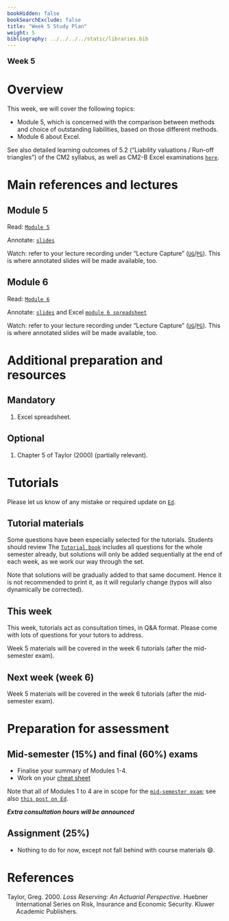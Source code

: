 ```yaml
---
bookHidden: false
bookSearchExclude: false
title: "Week 5 Study Plan"
weight: 5
bibliography: ../../../../static/libraries.bib
---
```


<p style="font-size:18px;font-weight:bold;">
Week 5
</p>

# Overview

This week, we will cover the following topics:

- Module 5, which is concerned with the comparison between methods and choice of outstanding liabilities, based on those different methods.
- Module 6 about Excel.

See also detailed learning outcomes of 5.2 (“Liability valuations / Run-off triangles”) of the CM2 syllabus, as well as CM2-B Excel examinations [`here`](../../0-subject-guide/SILO).

# Main references and lectures

## Module 5

Read: [`Module 5`](../../2-reserving/m5-reserving-combination/)

Annotate: [`slides`](../../../output/23-Top-M5-lec.pdf)

Watch: refer to your lecture recording under “Lecture Capture” ([`UG`](https://canvas.lms.unimelb.edu.au/courses/153686/external_tools/701)/[`PG`](https://canvas.lms.unimelb.edu.au/courses/154246/external_tools/701)). This is where annotated slides will be made available, too.

## Module 6

Read: [`Module 6`](../../3-excel/m6-excel/)

Annotate: [`slides`](../../../output/23-Top-M6-lec.pdf) and Excel [`module 6 spreadsheet`](https://canvas.lms.unimelb.edu.au/courses/191080/modules/items/5091456)

Watch: refer to your lecture recording under “Lecture Capture” ([`UG`](https://canvas.lms.unimelb.edu.au/courses/153686/external_tools/701)/[`PG`](https://canvas.lms.unimelb.edu.au/courses/154246/external_tools/701)). This is where annotated slides will be made available, too.

# Additional preparation and resources

## Mandatory

1.  Excel spreadsheet.

## Optional

1.  Chapter 5 of Taylor (2000) (partially relevant).

# Tutorials

Please let us know of any mistake or required update on [`Ed`](https://canvas.lms.unimelb.edu.au/courses/191080/external_tools/5837?display=borderless).

## Tutorial materials

Some questions have been especially selected for the tutorials. Students should review The [`Tutorial book`]() includes all questions for the whole semester already, but solutions will only be added sequentially at the end of each week, as we work our way through the set.

Note that solutions will be gradually added to that same document. Hence it is not recommended to print it, as it will regularly change (typos will also dynamically be corrected).

## This week

This week, tutorials act as consultation times, in Q&A format. Please come with lots of questions for your tutors to address.

Week 5 materials will be covered in the week 6 tutorials (after the mid-semester exam).

<!-- Here is the recording available for Week 4 from William: -->
<!--  -->
<!-- <iframe height="420" width="640" allowfullscreen frameborder=0 src="https://echo360.net.au/media/55dbe360-7d90-4fd7-af2d-c204d24c5830/public?autoplay=false&automute=false"></iframe> -->
<!--  -->
<!-- Here is the recording available for Week 4 from Eric: -->
<!--  -->
<!-- <iframe height="420" width="640" allowfullscreen frameborder=0 src="https://echo360.net.au/media/decc70d6-0e19-49a0-b6ea-e4baf6274fa7/public?autoplay=false&automute=false"></iframe> -->
<!--  -->
<!-- <p style="font-size:10px;color: rgb(252, 156, 249);"> If you wish to watch the embedded videos from Lecture Capture, you need to have logged in and <a href="https://canvas.lms.unimelb.edu.au/courses/145406/external_tools/701">entered Lecture Capture</a> via Canvas once for each session. This is to restrict access to students enrolled at the University of Melbourne only. </p> -->

## Next week (week 6)

Week 5 materials will be covered in the week 6 tutorials (after the mid-semester exam).

# Preparation for assessment

## Mid-semester (15%) and final (60%) exams

<!-- install.packages("devtools") -->
<!-- devtools::install_github("hadley/emo") -->

- Finalise your summary of Modules 1-4.
- Work on your [cheat sheet](https://topics-actl.netlify.app/docs/0-subject-guide/assessment/#type)

Note that all of Modules 1 to 4 are in scope for the [`mid-semester exam`](../../0-subject-guide/assessment//#mid-semester-exam); see also [`this post on Ed`](https://edstem.org/au/courses/12155/discussion/1514408).

***Extra consultation hours will be announced***

## Assignment (25%)

- Nothing to do for now, except not fall behind with course materials 😄.

# References

<div id="refs" class="references csl-bib-body hanging-indent">

<div id="ref-Tay00" class="csl-entry">

Taylor, Greg. 2000. *Loss Reserving: An Actuarial Perspective*. Huebner International Series on Risk, Insurance and Economic Security. Kluwer Academic Publishers.

</div>

</div>
